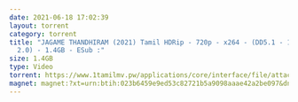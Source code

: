 ```yaml
---
date: 2021-06-18 17:02:39
layout: torrent
category: torrent
title: "JAGAME THANDHIRAM (2021) Tamil HDRip - 720p - x264 - (DD5.1 - 192Kbps &
  2.0) - 1.4GB - ESub :"
size: 1.4GB
type: Video
torrent: https://www.1tamilmv.pw/applications/core/interface/file/attachment.php?id=78916
magnet: magnet:?xt=urn:btih:023b6459e9ed53c82721b5a9098aaae42a2be097&dn=www.1TamilMV.pw%20-%20JAGAME%20THANDHIRAM%20(2021)%20HQ%20HDRip%20-%20720p%20-%20x264%20-%20(DD5.1%20-%20192Kbps%20%26%20AAC)%20-%201.4GB%20-%20ESub.mkv&tr=udp%3a%2f%2fp4p.arenabg.com%3a1337%2fannounce&tr=http%3a%2f%2fpow7.com%3a80%2fannounce&tr=udp%3a%2f%2ftracker.tiny-vps.com%3a6969%2fannounce&tr=http%3a%2f%2ftracker2.itzmx.com%3a6961%2fannounce&tr=udp%3a%2f%2f151.80.120.114%3a2710%2fannounce&tr=udp%3a%2f%2f9.rarbg.com%3a2790%2fannounce&tr=udp%3a%2f%2f9.rarbg.to%3a2740%2fannounce&tr=udp%3a%2f%2fopen.stealth.si%3a80%2fannounce&tr=udp%3a%2f%2ftracker.leechers-paradise.org%3a6969%2fannounce&tr=udp%3a%2f%2ftracker.opentrackr.org%3a1337%2fannounce&tr=http%3a%2f%2ft.nyaatracker.com%3a80%2fannounce
---
```

